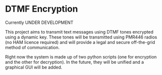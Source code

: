 # DTMF Encryption

Currently UNDER DEVELOPMENT

This project aims to transmit text messages using DTMF tones encrypted using a dynamic key. These tones will be transmitted using PMR446 radios (no HAM licence required) and will provide a legal and secure off-the-grid method of communication.

Right now the system is made up of two python scripts (one for encryption and the other for decryption).
In the future, they will be unified and a graphical GUI will be added.  
